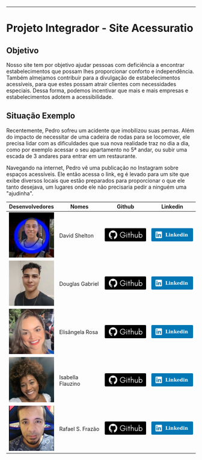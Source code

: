 ----
<style>
    img.foto{
        width:120px;
        height: 120px
    }
    img.icone{
        width:114px;
        height: 35px
    }
----
</style>

# Projeto Integrador - Site Acessuratio

## Objetivo
Nosso site tem por objetivo ajudar pessoas com deficiência a encontrar estabelecimentos que possam lhes proporcionar conforto e independência. Também almejamos contribuir para a divulgação de estabelecimentos acessíveis, para que estes possam atrair clientes com necessidades especiais. Dessa forma, podemos incentivar que mais e mais empresas e estabelecimentos adotem a acessibilidade.

## Situação Exemplo
Recentemente, Pedro sofreu um acidente que imobilizou suas pernas. Além do impacto de necessitar de uma cadeira de rodas para se locomover, ele precisa lidar com as dificuldades que sua nova realidade traz no dia a dia, como por exemplo acessar o seu apartamento no 5ª andar, ou subir uma escada de 3 andares para entrar em um restaurante.

Navegando na internet, Pedro vê uma publicação no Instagram sobre espaços acessíveis. Ele então acessa o link, eg é levado para um site que exibe diversos locais que estão preparados para proporcionar o que ele tanto desejava, um lugares onde ele não precisaria pedir a ninguém uma "ajudinha".


|Desenvolvedores                               |Nomes            |Github                                                                                   | Linkedin                                                                                                                 | 
|:--------------------------------------------:|-----------------|:---------------------------------------------------------------------------------------:|:------------------------------------------------------------------------------------------------------------------------:|
|<img class="foto" src="arqs/foto_David.png">  |David Shelton    |<a href="https://github.com/DavidSheltonSF"><img class="icone" src="arqs/github.png"></a>|<a href="https://www.linkedin.com/in/davidsheltonsf/"><img class="icone" src="arqs/linkedin.png"></a>                     |
|<img class="foto" src="arqs/foto_Douglas.jpg">|Douglas Gabriel  |<a href="https://github.com/dg2003gh"><img class="icone" src="arqs/github.png"></a>      |<a href="https://www.linkedin.com/in/douglas-guimar%C3%A3es-691241263"><img class="icone" src="arqs/linkedin.png"></a>    |
|<img class="foto" src="arqs/foto_Elis.png">   |Elisângela Rosa  |<a href="https://github.com/ElisangelaRosa"><img class="icone" src="arqs/github.png"></a>|<a href="https://www.linkedin.com/in/elis%C3%A2ngela-maria-rosa-da-silva/"><img class="icone" src="arqs/linkedin.png"></a>|
|<img class="foto" src="arqs/foto_Isa.jpg">    |Isabella Flauzino|<a href="https://github.com/IsaFlauzin0"><img class="icone" src="arqs/github.png"></a>   |<a href="https://www.linkedin.com/in/isabellaflauzino/"><img class="icone" src="arqs/linkedin.png"></a>                   |
|<img class="foto" src="arqs/foto_Rafael.png"> |Rafael S. Frazão |<a href="https://github.com/rafaelsfrazao"><img class="icone" src="arqs/github.png"></a> |<a href="https://www.linkedin.com/in/rafael-fraz%C3%A3o-b8aa38197/"><img class="icone" src="arqs/linkedin.png"></a>       |

